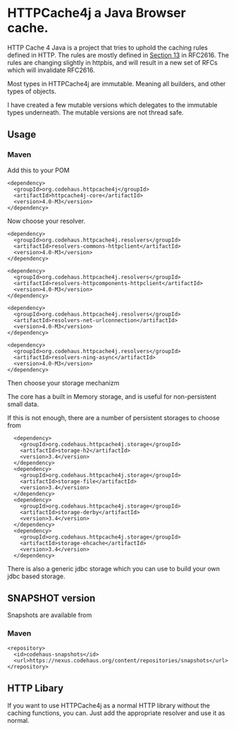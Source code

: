 # HTTPCache4j a Java Browser cache.

HTTP Cache 4 Java is a project that tries to uphold the caching rules defined in HTTP.
The rules are mostly defined in [Section 13](http://tools.ietf.org/html/rfc2616#section-13) in RFC2616.
The rules are changing slightly in httpbis, and will result in a new set of RFCs which will invalidate RFC2616.

Most types in HTTPCache4j are immutable. Meaning all builders, and other types of objects.

I have created a few mutable versions which delegates to the immutable types underneath.
The mutable versions are not thread safe.

## Usage

### Maven
Add this to your POM

    <dependency>
      <groupId>org.codehaus.httpcache4j</groupId>
      <artifactId>httpcache4j-core</artifactId>
      <version>4.0-M3</version>
    </dependency>

Now choose your resolver.

    <dependency>
      <groupId>org.codehaus.httpcache4j.resolvers</groupId>
      <artifactId>resolvers-commons-httpclient</artifactId>
      <version>4.0-M3</version>
    </dependency>

    <dependency>
      <groupId>org.codehaus.httpcache4j.resolvers</groupId>
      <artifactId>resolvers-httpcomponents-httpclient</artifactId>
      <version>4.0-M3</version>
    </dependency>

    <dependency>
      <groupId>org.codehaus.httpcache4j.resolvers</groupId>
      <artifactId>resolvers-net-urlconnection</artifactId>
      <version>4.0-M3</version>
    </dependency>

    <dependency>
      <groupId>org.codehaus.httpcache4j.resolvers</groupId>
      <artifactId>resolvers-ning-async</artifactId>
      <version>4.0-M3</version>
    </dependency>

Then choose your storage mechanizm

The core has a built in Memory storage, and is useful for non-persistent small data.

If this is not enough, there are a number of persistent storages to choose from

      <dependency>
        <groupId>org.codehaus.httpcache4j.storage</groupId>
        <artifactId>storage-h2</artifactId>
        <version>3.4</version>
      </dependency>
      <dependency>
        <groupId>org.codehaus.httpcache4j.storage</groupId>
        <artifactId>storage-file</artifactId>
        <version>3.4</version>
      </dependency>
      <dependency>
        <groupId>org.codehaus.httpcache4j.storage</groupId>
        <artifactId>storage-derby</artifactId>
        <version>3.4</version>
      </dependency>
      <dependency>
        <groupId>org.codehaus.httpcache4j.storage</groupId>
        <artifactId>storage-ehcache</artifactId>
        <version>3.4</version>
      </dependency>


There is also a generic jdbc storage which you can use to build your own jdbc based storage.

## SNAPSHOT version

Snapshots are available from

### Maven

    <repository>
      <id>codehaus-snapshots</id>
      <url>https://nexus.codehaus.org/content/repositories/snapshots</url>
    </repository>



## HTTP Libary

If you want to use HTTPCache4j as a normal HTTP library without the caching functions, you can.
Just add the appropriate resolver and use it as normal.